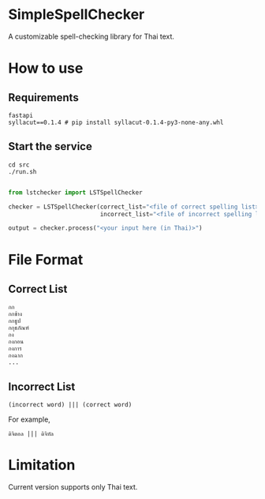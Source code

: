 # SimpleSpellChecker
A customizable spell-checking library for Thai text. 

# How to use

## Requirements

```
fastapi
syllacut==0.1.4 # pip install syllacut-0.1.4-py3-none-any.whl
```

## Start the service

```
cd src
./run.sh
```

```python

from lstchecker import LSTSpellChecker

checker = LSTSpellChecker(correct_list="<file of correct spelling list>",
                          incorrect_list="<file of incorrect spelling list>")

output = checker.process("<your input here (in Thai)>")
```

# File Format 

## Correct List

```
กก
กกช้าง
กกธูป
กกุธภัณฑ์
กง
กงกอน
กงการ
กงฉาก
...
```

## Incorrect List

```
(incorrect word) ||| (correct word)
```

For example, 

```
ดิจิตอล ||| ดิจิทัล
```



# Limitation

Current version supports only Thai text.